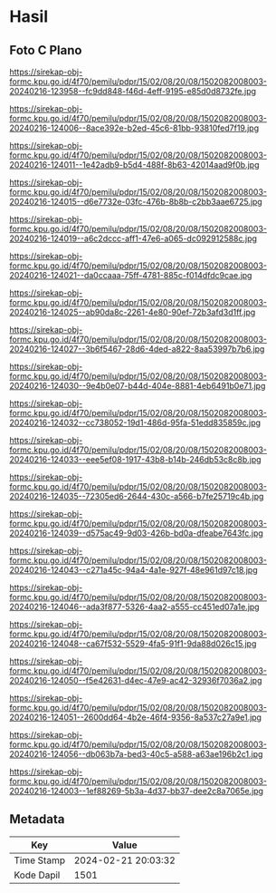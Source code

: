 # Hasil

## Foto C Plano

https://sirekap-obj-formc.kpu.go.id/4f70/pemilu/pdpr/15/02/08/20/08/1502082008003-20240216-123958--fc9dd848-f46d-4eff-9195-e85d0d8732fe.jpg

https://sirekap-obj-formc.kpu.go.id/4f70/pemilu/pdpr/15/02/08/20/08/1502082008003-20240216-124006--8ace392e-b2ed-45c6-81bb-93810fed7f19.jpg

https://sirekap-obj-formc.kpu.go.id/4f70/pemilu/pdpr/15/02/08/20/08/1502082008003-20240216-124011--1e42adb9-b5d4-488f-8b63-42014aad9f0b.jpg

https://sirekap-obj-formc.kpu.go.id/4f70/pemilu/pdpr/15/02/08/20/08/1502082008003-20240216-124015--d6e7732e-03fc-476b-8b8b-c2bb3aae6725.jpg

https://sirekap-obj-formc.kpu.go.id/4f70/pemilu/pdpr/15/02/08/20/08/1502082008003-20240216-124019--a6c2dccc-aff1-47e6-a065-dc092912588c.jpg

https://sirekap-obj-formc.kpu.go.id/4f70/pemilu/pdpr/15/02/08/20/08/1502082008003-20240216-124021--da0ccaaa-75ff-4781-885c-f014dfdc9cae.jpg

https://sirekap-obj-formc.kpu.go.id/4f70/pemilu/pdpr/15/02/08/20/08/1502082008003-20240216-124025--ab90da8c-2261-4e80-90ef-72b3afd3d1ff.jpg

https://sirekap-obj-formc.kpu.go.id/4f70/pemilu/pdpr/15/02/08/20/08/1502082008003-20240216-124027--3b6f5467-28d6-4ded-a822-8aa53997b7b6.jpg

https://sirekap-obj-formc.kpu.go.id/4f70/pemilu/pdpr/15/02/08/20/08/1502082008003-20240216-124030--9e4b0e07-b44d-404e-8881-4eb6491b0e71.jpg

https://sirekap-obj-formc.kpu.go.id/4f70/pemilu/pdpr/15/02/08/20/08/1502082008003-20240216-124032--cc738052-19d1-486d-95fa-51edd835859c.jpg

https://sirekap-obj-formc.kpu.go.id/4f70/pemilu/pdpr/15/02/08/20/08/1502082008003-20240216-124033--eee5ef08-1917-43b8-b14b-246db53c8c8b.jpg

https://sirekap-obj-formc.kpu.go.id/4f70/pemilu/pdpr/15/02/08/20/08/1502082008003-20240216-124035--72305ed6-2644-430c-a566-b7fe25719c4b.jpg

https://sirekap-obj-formc.kpu.go.id/4f70/pemilu/pdpr/15/02/08/20/08/1502082008003-20240216-124039--d575ac49-9d03-426b-bd0a-dfeabe7643fc.jpg

https://sirekap-obj-formc.kpu.go.id/4f70/pemilu/pdpr/15/02/08/20/08/1502082008003-20240216-124043--c271a45c-94a4-4a1e-927f-48e961d97c18.jpg

https://sirekap-obj-formc.kpu.go.id/4f70/pemilu/pdpr/15/02/08/20/08/1502082008003-20240216-124046--ada3f877-5326-4aa2-a555-cc451ed07a1e.jpg

https://sirekap-obj-formc.kpu.go.id/4f70/pemilu/pdpr/15/02/08/20/08/1502082008003-20240216-124048--ca67f532-5529-4fa5-91f1-9da88d026c15.jpg

https://sirekap-obj-formc.kpu.go.id/4f70/pemilu/pdpr/15/02/08/20/08/1502082008003-20240216-124050--f5e42631-d4ec-47e9-ac42-32936f7036a2.jpg

https://sirekap-obj-formc.kpu.go.id/4f70/pemilu/pdpr/15/02/08/20/08/1502082008003-20240216-124051--2600dd64-4b2e-46f4-9356-8a537c27a9e1.jpg

https://sirekap-obj-formc.kpu.go.id/4f70/pemilu/pdpr/15/02/08/20/08/1502082008003-20240216-124056--db063b7a-bed3-40c5-a588-a63ae196b2c1.jpg

https://sirekap-obj-formc.kpu.go.id/4f70/pemilu/pdpr/15/02/08/20/08/1502082008003-20240216-124003--1ef88269-5b3a-4d37-bb37-dee2c8a7065e.jpg


## Metadata

| Key        | Value               |
| ---------- | ------------------- |
| Time Stamp | 2024-02-21 20:03:32 |
| Kode Dapil | 1501                |



